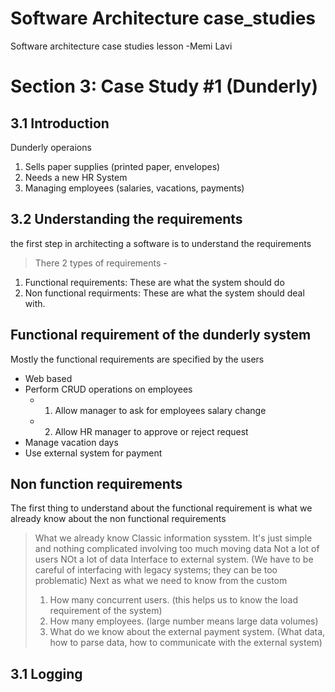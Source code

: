 # Software Architecture case_studies
Software architecture case studies lesson -Memi Lavi
#  Section 3: Case Study #1 (Dunderly)
## 3.1 Introduction
Dunderly operaions
1. Sells paper supplies (printed paper, envelopes)
2. Needs a new HR System
3. Managing employees (salaries, vacations, payments)

## 3.2 Understanding the requirements
the first step in architecting a software is to understand the requirements
> There 2 types of requirements -
 1. Functional requirements: These are what the system should do
2. Non functional requirments: These are what the system should deal with.

##  Functional requirement of the dunderly system
 Mostly the functional requirements are specified by the users
 - Web based
 - Perform CRUD operations on employees
   - 1. Allow manager to ask for employees salary change
   - 2. Allow HR manager to approve or reject request
 - Manage vacation days
 - Use external system for payment
## Non function requirements 
The first thing to understand about the functional requirement is what we already know about the non functional requirements
> What we already know
  > Classic information sysstem. It's just simple and nothing complicated involving too much moving data
  > Not a lot of users
  > NOt a lot of data
  > Interface to external system. (We have to be careful of interfacing with legacy systems; they can be too problematic)
> Next as what we need to know from the custom
  > 1. How many concurrent users. (this helps us to know the load requirement of the system)
  > 2. How many employees. (large number means large data volumes)
  > 3. What do we know about the external payment system. (What data, how to parse data, how to communicate with the external system)

## 3.1 Logging


